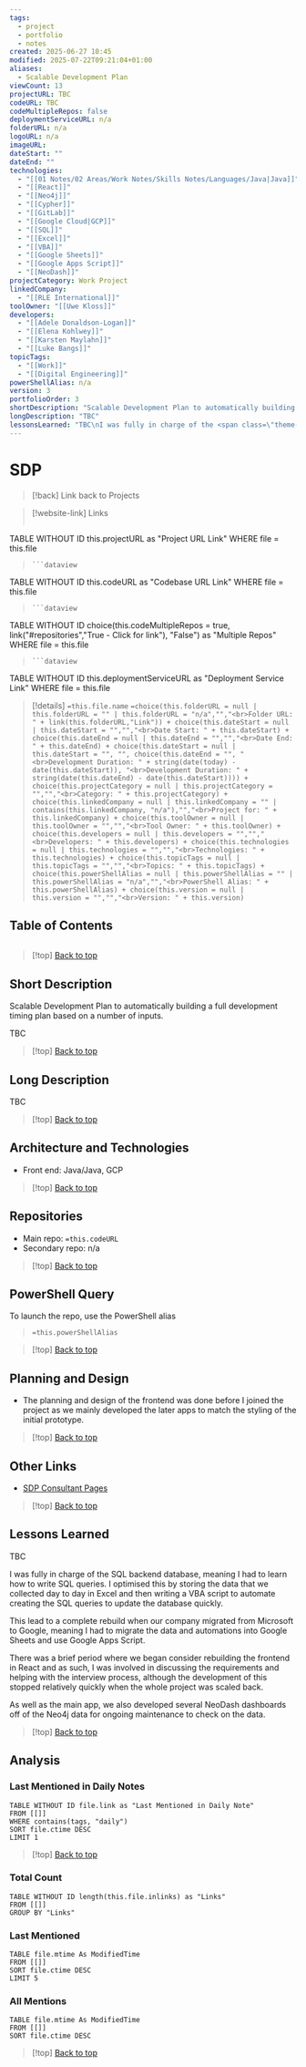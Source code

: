 ```yaml
---
tags:
  - project
  - portfolio
  - notes
created: 2025-06-27 10:45
modified: 2025-07-22T09:21:04+01:00
aliases:
  - Scalable Development Plan
viewCount: 13
projectURL: TBC
codeURL: TBC
codeMultipleRepos: false
deploymentServiceURL: n/a
folderURL: n/a
logoURL: n/a
imageURL: 
dateStart: ""
dateEnd: ""
technologies:
  - "[[01 Notes/02 Areas/Work Notes/Skills Notes/Languages/Java|Java]]"
  - "[[React]]"
  - "[[Neo4j]]"
  - "[[Cypher]]"
  - "[[GitLab]]"
  - "[[Google Cloud|GCP]]"
  - "[[SQL]]"
  - "[[Excel]]"
  - "[[VBA]]"
  - "[[Google Sheets]]"
  - "[[Google Apps Script]]"
  - "[[NeoDash]]"
projectCategory: Work Project
linkedCompany:
  - "[[RLE International]]"
toolOwner: "[[Uwe Kloss]]"
developers:
  - "[[Adele Donaldson-Logan]]"
  - "[[Elena Kohlwey]]"
  - "[[Karsten Maylahn]]"
  - "[[Luke Bangs]]"
topicTags:
  - "[[Work]]"
  - "[[Digital Engineering]]"
powerShellAlias: n/a
version: 3
portfolioOrder: 3
shortDescription: "Scalable Development Plan to automatically building a full development timing plan based on a number of inputs.\nTBC"
longDescription: "TBC"
lessonsLearned: "TBC\nI was fully in charge of the <span class=\"theme-link\">SQL</span> backend database, meaning I had to learn how to write <span class=\"theme-link\">SQL</span> queries. I optimised this by storing the data that we collected day to day in <span class=\"theme-link\">Excel</span> and then writing a <span class=\"theme-link\">VBA</span> script to automate creating the <span class=\"theme-link\">SQL</span> queries to update the database quickly.\nThis lead to a complete rebuild when our company migrated from <span class=\"theme-link\">Microsoft</span> to <span class=\"theme-link\">Google</span>, meaning I had to migrate the data and automations into <span class=\"theme-link\">Google Sheets</span> and use <span class=\"theme-link\">Google Apps Script</span>.\nThere was a brief period where we began consider rebuilding the frontend in <span class=\"theme-link\">React</span> and as such, I was involved in discussing the requirements and helping with the interview process, although the development of this stopped relatively quickly when the whole project was scaled back.\nAs well as the main app, we also developed several <span class=\"theme-link\">NeoDash</span> dashboards off of the <span class=\"theme-link\">Neo4j</span> data for ongoing maintenance to check on the data."
---
```


# SDP

> [!back] Link back to <span class="theme-link">Projects</span>

>[!website-link] Links
> ```dataview
TABLE WITHOUT ID this.projectURL as "Project URL Link"
WHERE file = this.file
>```
>```dataview
TABLE WITHOUT ID this.codeURL as "Codebase URL Link"
WHERE file = this.file
>```
>```dataview
TABLE WITHOUT ID choice(this.codeMultipleRepos = true, link("#repositories","True - Click for link"), "False") as "Multiple Repos"
WHERE file = this.file
>```
>```dataview
TABLE WITHOUT ID this.deploymentServiceURL as "Deployment Service Link"
WHERE file = this.file

>[!details]  `=this.file.name`
>`=choice(this.folderURL = null | this.folderURL = "" | this.folderURL = "n/a","","<br>Folder URL: " + link(this.folderURL,"Link")) + choice(this.dateStart = null | this.dateStart = "","","<br>Date Start: " + this.dateStart) + choice(this.dateEnd = null | this.dateEnd = "","","<br>Date End: " + this.dateEnd) + choice(this.dateStart = null | this.dateStart = "", "", choice(this.dateEnd = "", "<br>Development Duration: " + string(date(today) - date(this.dateStart)), "<br>Development Duration: " + string(date(this.dateEnd) - date(this.dateStart)))) + choice(this.projectCategory = null | this.projectCategory = "","","<br>Category: " + this.projectCategory) + choice(this.linkedCompany = null | this.linkedCompany = "" | contains(this.linkedCompany, "n/a"),"","<br>Project for: " + this.linkedCompany) + choice(this.toolOwner = null | this.toolOwner = "","","<br>Tool Owner: " + this.toolOwner) + choice(this.developers = null | this.developers = "","","<br>Developers: " + this.developers) + choice(this.technologies = null | this.technologies = "","","<br>Technologies: " + this.technologies) + choice(this.topicTags = null | this.topicTags = "","","<br>Topics: " + this.topicTags) + choice(this.powerShellAlias = null | this.powerShellAlias = "" | this.powerShellAlias = "n/a","","<br>PowerShell Alias: " + this.powerShellAlias) + choice(this.version = null | this.version = "","","<br>Version: " + this.version)`

## Table of Contents

```table-of-contents
```

>[!top] [Back to top](#Table%20of%20Contents)

## Short Description

Scalable Development Plan to automatically building a full development timing plan based on a number of inputs.

TBC

>[!top] [Back to top](#Table%20of%20Contents)

## Long Description

TBC

>[!top] [Back to top](#Table%20of%20Contents)

## Architecture and Technologies

- Front end: <span class="theme-link">Java</span>/<span class="theme-link">Java</span>, <span class="theme-link">GCP</span>

>[!top] [Back to top](#Table%20of%20Contents)

## Repositories

- Main repo: `=this.codeURL`
- Secondary repo: n/a

>[!top] [Back to top](#Table%20of%20Contents)

## PowerShell Query

To launch the repo, use the <span class="theme-link">PowerShell</span> alias 

> `=this.powerShellAlias`

>[!top] [Back to top](#Table%20of%20Contents)

## Planning and Design

- The planning and design of the frontend was done before I joined the project as we mainly developed the later apps to match the styling of the initial prototype.

>[!top] [Back to top](#Table%20of%20Contents)

## Other Links

- <a href="/portfolio/projects/SDP Consultant Pages" class="theme-link">SDP Consultant Pages</a>

>[!top] [Back to top](#Table%20of%20Contents)

## Lessons Learned

TBC

I was fully in charge of the <span class="theme-link">SQL</span> backend database, meaning I had to learn how to write <span class="theme-link">SQL</span> queries. I optimised this by storing the data that we collected day to day in <span class="theme-link">Excel</span> and then writing a <span class="theme-link">VBA</span> script to automate creating the <span class="theme-link">SQL</span> queries to update the database quickly.

This lead to a complete rebuild when our company migrated from <span class="theme-link">Microsoft</span> to <span class="theme-link">Google</span>, meaning I had to migrate the data and automations into <span class="theme-link">Google Sheets</span> and use <span class="theme-link">Google Apps Script</span>.

There was a brief period where we began consider rebuilding the frontend in <span class="theme-link">React</span> and as such, I was involved in discussing the requirements and helping with the interview process, although the development of this stopped relatively quickly when the whole project was scaled back.

As well as the main app, we also developed several <span class="theme-link">NeoDash</span> dashboards off of the <span class="theme-link">Neo4j</span> data for ongoing maintenance to check on the data.

>[!top] [Back to top](#Table%20of%20Contents)

## Analysis

### Last Mentioned in Daily Notes

```dataview
TABLE WITHOUT ID file.link as "Last Mentioned in Daily Note"
FROM [[]]
WHERE contains(tags, "daily")
SORT file.ctime DESC
LIMIT 1
```

>[!top] [Back to top](#Table%20of%20Contents)

### Total Count

```dataview
TABLE WITHOUT ID length(this.file.inlinks) as "Links"
FROM [[]]
GROUP BY "Links"
```

### Last Mentioned

```dataview
TABLE file.mtime As ModifiedTime
FROM [[]]
SORT file.ctime DESC
LIMIT 5
```

### All Mentions

```dataview
TABLE file.mtime As ModifiedTime
FROM [[]]
SORT file.ctime DESC
```

>[!top] [Back to top](#Table%20of%20Contents)